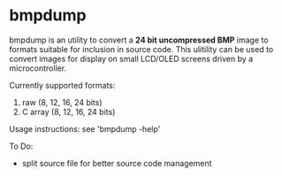 bmpdump
=======

bmpdump is an utility to convert a **24 bit uncompressed BMP** image
to formats suitable for inclusion in source code. This ulitility can be
used to convert images for display on small LCD/OLED screens driven by a
microcontroller.

Currently supported formats:  
1. raw (8, 12, 16, 24 bits)  
2. C array (8, 12, 16, 24 bits)

Usage instructions: see 'bmpdump -help'

To Do:
 * split source file for better source code management
